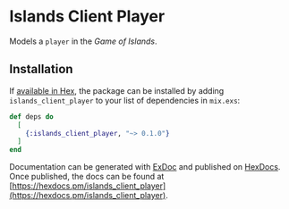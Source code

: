 # Islands Client Player

Models a `player` in the _Game of Islands_.

## Installation

If [available in Hex](https://hex.pm/docs/publish), the package can be installed
by adding `islands_client_player` to your list of dependencies in `mix.exs`:

```elixir
def deps do
  [
    {:islands_client_player, "~> 0.1.0"}
  ]
end
```

Documentation can be generated with [ExDoc](https://github.com/elixir-lang/ex_doc)
and published on [HexDocs](https://hexdocs.pm). Once published, the docs can
be found at [https://hexdocs.pm/islands_client_player](https://hexdocs.pm/islands_client_player).


